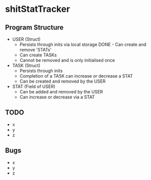 # shitStatTracker

## Program Structure
- USER (Struct)
    - Persists through inits via local storage
DONE    - Can create and remove 'STATs'
    - Can create TASKs
    - Cannot be removed and is only initialised once
- TASK (Struct)
    - Persists through inits
    - Completion of a TASK can increase or decrease a STAT
    - Can be created and removed by the USER
- STAT (Field of USER)
    - Can be added and removed by the USER
    - Can increase or decrease via a STAT

## TODO
- x
- y
- z

## Bugs
- x
- y
- z